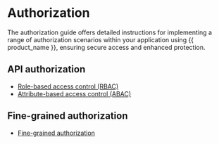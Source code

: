 # Authorization

The authorization guide offers detailed instructions for implementing a range of authorization scenarios within your application using {{ product_name }}, ensuring secure access and enhanced protection.

## API authorization

- [Role-based access control (RBAC)]({{base_path}}/guides/authorization/api-authorization/api-authorization/)
- [Attribute-based access control (ABAC)]({{base_path}}/guides/authorization/api-authorization/attribute-based-access-control/)

## Fine-grained authorization

- [Fine-grained authorization]({{base_path}}/guides/authorization/fine-grained-authorization/rule-based-provisioning/)